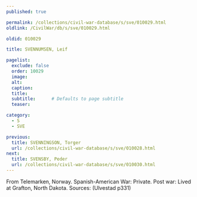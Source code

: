 ```yaml
---
published: true

permalink: /collections/civil-war-database/s/sve/010029.html
oldlink: /CivilWar/db/s/sve/010029.html

oldid: 010029

title: SVENNUMSEN, Leif

pagelist:
  exclude: false
  order: 10029
  image: 
  alt:
  caption:
  title:
  subtitle:      # Defaults to page subtitle
  teaser:

category: 
  - S 
  - SVE

previous:
  title: SVENNINGSON, Torger
  url: /collections/civil-war-database/s/sve/010028.html  
next:
  title: SVENSBY, Peder
  url: /collections/civil-war-database/s/sve/010030.html   
---
```

From Telemarken, Norway. Spanish-American War: Private. Post war: Lived at Grafton, North Dakota. Sources: (Ulvestad p331)